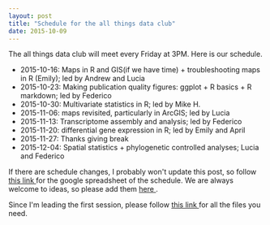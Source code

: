 ```yaml
---
layout: post
title: "Schedule for the all things data club"
date: 2015-10-09
---
```


The all things data club will meet every Friday at 3PM. Here is our schedule. 

* 2015-10-16: Maps in R and GIS(if we have time) + troubleshooting maps in R (Emily); led by Andrew and Lucia
* 2015-10-23: Making publication quality figures: ggplot + R basics + R markdown; led by Federico
* 2015-10-30: Multivariate statistics in R; led by Mike H. 
* 2015-11-06: maps revisited, particularly in ArcGIS; led by Lucia
* 2015-11-13: Transcriptome assembly and analysis; led by Federico
* 2015-11-20: differential gene expression in R; led by Emily and April
* 2015-11-27: Thanks giving break
* 2015-12-04: Spatial statistics + phylogenetic controlled analyses; Lucia and Federico

If there are schedule changes, I probably won't update this post, so follow <a href="https://docs.google.com/spreadsheets/d/1z95lvu5em1Ixm4gBKnBcfm3R7pHYTQ_802qS155PQHc/edit?usp=sharing">this link </a> for the google spreadsheet of the schedule. We are always welcome to ideas, so please add them <a href="https://docs.google.com/document/d/1Ce52dJrWkKts4Md3Eox91TOm0IxWoTPvdBxNpCi1Yno/edit?usp=sharing">here </a>.

Since I'm leading the first session, please follow  <a href="http://adnguyen.github.io/blog/2015/10/07/makingmaps/">this link </a> for all the files you need.
